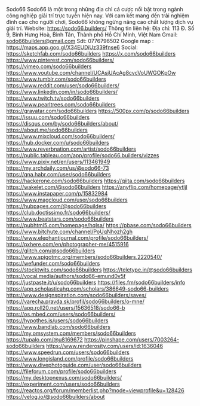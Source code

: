 Sodo66
Sodo66 là một trong những địa chỉ cá cược nổi bật trong ngành công nghiệp giải trí trực tuyến hiện nay. Với cam kết mang đến trải nghiệm đỉnh cao cho người chơi, Sodo66 không ngừng nâng cao chất lượng dịch vụ giải trí.
Website: https://sodo66.builders/ 
Thông tin liên hệ:
Địa chỉ: 113 Đ. Số 9, Bình Hưng Hoà, Bình Tân, Thành phố Hồ Chí Minh, Việt Nam
Gmail: sodo66builders@gmail.com
Sdt: 0776796502
Google map : https://maps.app.goo.gl/X34EUDiUz339fnse6 
Social:
https://sketchfab.com/sodo66builders
https://x.com/sodo66builders
https://www.pinterest.com/sodo66builders/
https://vimeo.com/sodo66builders
https://www.youtube.com/channel/UCAsjUAcAg8cvcVoUWGOKpOw
https://www.tumblr.com/sodo66builders
https://www.reddit.com/user/sodo66builders/
https://www.linkedin.com/in/sodo66builders/
https://www.twitch.tv/sodo66builders
https://www.pearltrees.com/sodo66builders
https://gravatar.com/sodo66builders
https://500px.com/p/sodo66builders
https://issuu.com/sodo66builders
https://disqus.com/by/sodo66builders/about/
https://about.me/sodo66builders
https://www.mixcloud.com/sodo66builders/
https://hub.docker.com/u/sodo66builders
https://www.reverbnation.com/artist/sodo66builders
https://public.tableau.com/app/profile/sodo66.builders/vizzes
https://www.pixiv.net/en/users/113461949
https://my.archdaily.com/us/@sodo66-73
https://qna.habr.com/user/sodo66builders
https://hackerone.com/sodo66builders
https://qiita.com/sodo66builders
https://wakelet.com/@sodo66builders
https://anyflip.com/homepage/ytljl
https://www.instapaper.com/p/15832984
https://www.magcloud.com/user/sodo66builders
https://hubpages.com/@sodo66builders
https://club.doctissimo.fr/sodo66builders/
https://www.beatstars.com/sodo66builders
https://pubhtml5.com/homepage/hqlsa/
https://pbase.com/sodo66builders
https://www.bitchute.com/channel/PoUqNhozh2gh
https://www.elephantjournal.com/profile/sodo66builders/
https://pxhere.com/en/photographer-me/4515916
https://glitch.com/@sodo66builders
https://www.spigotmc.org/members/sodo66builders.2220540/
https://wefunder.com/sodo66builders
https://stocktwits.com/sodo66builders
https://teletype.in/@sodo66builders
https://vocal.media/authors/sodo66-emund0v5f
https://justpaste.it/u/sodo66builders
https://files.fm/sodo66builders/info
https://app.scholasticahq.com/scholars/386649-sodo66-builders
https://www.designspiration.com/sodo66builders/saves/
https://varecha.pravda.sk/profil/sodo66builders/o-mne/
https://app.roll20.net/users/15636518/sodo66-b
https://os.mbed.com/users/sodo66builders/
https://hypothes.is/users/sodo66builders
https://www.bandlab.com/sodo66builders
https://my.omsystem.com/members/sodo66builders
https://tupalo.com/@u8169672
https://pinshape.com/users/7003264-sodo66builders
https://www.renderosity.com/users/id:1636046
https://www.speedrun.com/users/sodo66builders
https://www.longisland.com/profile/sodo66builders
https://www.divephotoguide.com/user/sodo66builders
https://fileforum.com/profile/sodo66builders
https://my.desktopnexus.com/sodo66builders/
https://experiment.com/users/sodo66builders
https://reactos.org/forum/memberlist.php?mode=viewprofile&u=128426
https://velog.io/@sodo66builders/about

